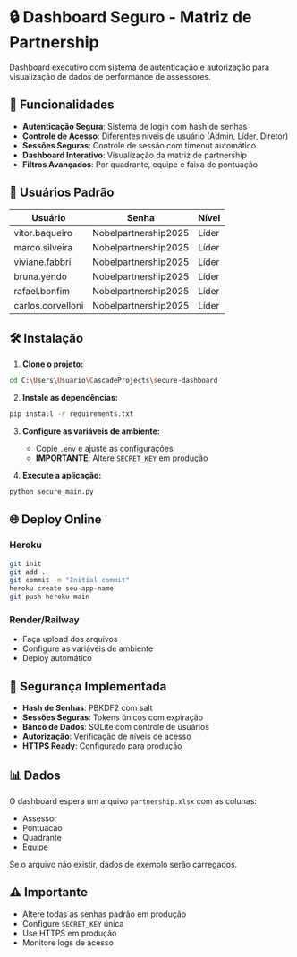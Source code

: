 # 🔒 Dashboard Seguro - Matriz de Partnership

Dashboard executivo com sistema de autenticação e autorização para visualização de dados de performance de assessores.

## 🚀 Funcionalidades

- **Autenticação Segura**: Sistema de login com hash de senhas
- **Controle de Acesso**: Diferentes níveis de usuário (Admin, Líder, Diretor)
- **Sessões Seguras**: Controle de sessão com timeout automático
- **Dashboard Interativo**: Visualização da matriz de partnership
- **Filtros Avançados**: Por quadrante, equipe e faixa de pontuação

## 👥 Usuários Padrão

| Usuário | Senha | Nível |
|---------|-------|-------|
| vitor.baqueiro | Nobelpartnership2025 | Líder |
| marco.silveira | Nobelpartnership2025 | Líder |
| viviane.fabbri | Nobelpartnership2025 | Líder |
| bruna.yendo | Nobelpartnership2025 | Líder |
| rafael.bonfim | Nobelpartnership2025 | Líder |
| carlos.corvelloni | Nobelpartnership2025 | Líder |

## 🛠️ Instalação

1. **Clone o projeto:**
```bash
cd C:\Users\Usuario\CascadeProjects\secure-dashboard
```

2. **Instale as dependências:**
```bash
pip install -r requirements.txt
```

3. **Configure as variáveis de ambiente:**
   - Copie `.env` e ajuste as configurações
   - **IMPORTANTE**: Altere `SECRET_KEY` em produção

4. **Execute a aplicação:**
```bash
python secure_main.py
```

## 🌐 Deploy Online

### Heroku
```bash
git init
git add .
git commit -m "Initial commit"
heroku create seu-app-name
git push heroku main
```

### Render/Railway
- Faça upload dos arquivos
- Configure as variáveis de ambiente
- Deploy automático

## 🔐 Segurança Implementada

- **Hash de Senhas**: PBKDF2 com salt
- **Sessões Seguras**: Tokens únicos com expiração
- **Banco de Dados**: SQLite com controle de usuários
- **Autorização**: Verificação de níveis de acesso
- **HTTPS Ready**: Configurado para produção

## 📊 Dados

O dashboard espera um arquivo `partnership.xlsx` com as colunas:
- Assessor
- Pontuacao
- Quadrante
- Equipe

Se o arquivo não existir, dados de exemplo serão carregados.

## ⚠️ Importante

- Altere todas as senhas padrão em produção
- Configure `SECRET_KEY` única
- Use HTTPS em produção
- Monitore logs de acesso
